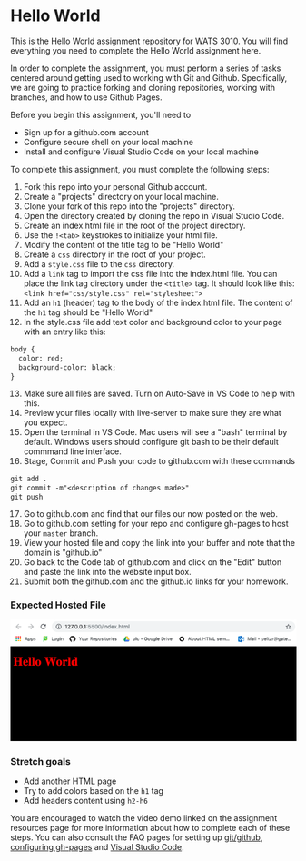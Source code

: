 Hello World
====================

This is the Hello World assignment repository for WATS 3010. You will find everything you need to complete the Hello World assignment here.

In order to complete the assignment, you must perform a series of tasks centered around getting used to working with Git and Github. Specifically, we are going to practice forking and cloning repositories, working with branches, and how to use Github Pages.

Before you begin this assignment, you'll need to   
* Sign up for a github.com account
* Configure secure shell on your local machine
* Install and configure Visual Studio Code on your local machine

To complete this assignment, you must complete the following steps:

1. Fork this repo into your personal Github account.
1. Create a "projects" directory on your local machine.
1. Clone your fork of this repo into the "projects" directory.
1. Open the directory created by cloning the repo in Visual Studio Code.
1. Create an index.html file in the root of the project directory.
1. Use the `!<tab>` keystrokes to initialize your html file.
1. Modify the content of the title tag to be "Hello World"
1. Create a `css` directory in the root of your project.
1. Add a `style.css` file to the `css` directory.
1. Add a `link` tag to import the css file into the index.html file. You can place the link tag directory under the `<title>` tag.  It should look like this: `  <link href="css/style.css" rel="stylesheet">`
1. Add an `h1` (header) tag to the body of the index.html file. The content of the `h1` tag should be "Hello World"
1. In the style.css file add text color and background color to your page with an entry like this:
```
body {
  color: red;
  background-color: black;
}
```
13. Make sure all files are saved.  Turn on Auto-Save in VS Code to help with this.
14. Preview your files locally with live-server to make sure they are what you expect.
15. Open the terminal in VS Code.  Mac users will see a "bash" terminal by default.  Windows users should configure git bash to be their default commmand line interface.
16. Stage, Commit and Push your code to github.com with these commands
```
git add .
git commit -m"<description of changes made>"
git push
```
17. Go to github.com and find that our files our now posted on the web.  
18. Go to github.com setting for your repo and configure gh-pages to host your `master` branch.
19. View your hosted file and copy the link into your buffer and note that the domain is "github.io"
20. Go back to the Code tab of github.com and click on the "Edit" button and paste the link into the website input box.
21. Submit both the github.com and the github.io links for your homework.

### Expected Hosted File
![Hello World](helloworld.png)  

### Stretch goals 
* Add another HTML page
* Try to add colors based on the `h1` tag
* Add headers content using `h2-h6`

You are encouraged to watch the video demo linked on the assignment resources page for more information about how to complete each of these steps.  You can also consult the FAQ pages for setting up [git/github](https://suwebdev.github.io/wats-lab-faq/first-question.html), [configuring gh-pages](http://127.0.0.1:5500/docs/create-gh-pages-branch-to-host-html-from-github.html) and [Visual Studio Code](https://suwebdev.github.io/wats-lab-faq/second-question.html).

